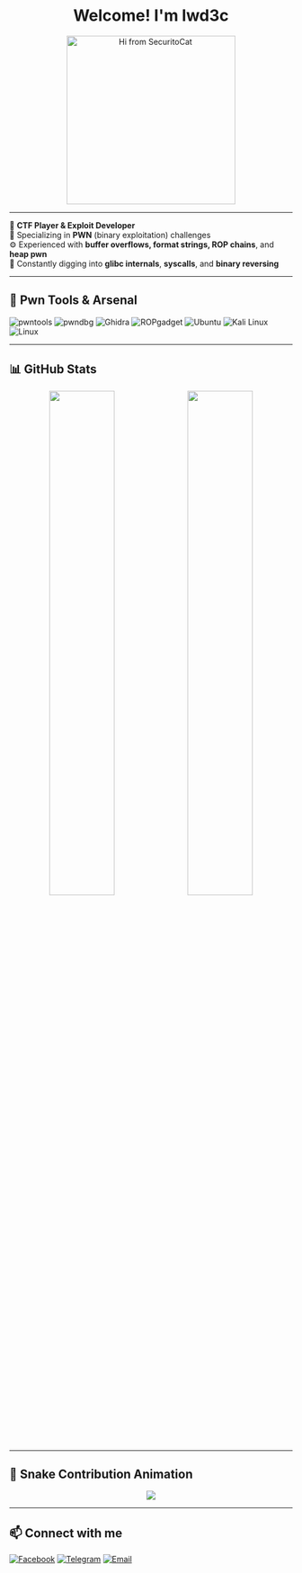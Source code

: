 <h1 align="center">Welcome! I'm lwd3c</h1>
<p align="center">
  <img src="https://octodex.github.com/images/securitocat.png" width="300" alt="Hi from SecuritoCat">
</p>

---

🧠 **CTF Player & Exploit Developer**  
🎯 Specializing in **PWN** (binary exploitation) challenges  
⚙️ Experienced with **buffer overflows, format strings, ROP chains**, and **heap pwn**  
🧪 Constantly digging into **glibc internals**, **syscalls**, and **binary reversing**

---

## 🚩 Pwn Tools & Arsenal

![pwntools](https://img.shields.io/badge/pwntools-FCC624?style=for-the-badge&logo=python&logoColor=black)
![pwndbg](https://img.shields.io/badge/pwndbg-CC342D?style=for-the-badge&logo=gnu&logoColor=white)
![Ghidra](https://img.shields.io/badge/Ghidra-A5260A?style=for-the-badge&logo=ghidra&logoColor=white)
![ROPgadget](https://img.shields.io/badge/ROPgadget-D71920?style=for-the-badge&logo=gnome-terminal&logoColor=white)
![Ubuntu](https://img.shields.io/badge/Ubuntu-E95420?style=for-the-badge&logo=ubuntu&logoColor=white)
![Kali Linux](https://img.shields.io/badge/Kali-557C94?style=for-the-badge&logo=kali-linux&logoColor=white)
![Linux](https://img.shields.io/badge/Linux-FCC624?style=for-the-badge&logo=linux&logoColor=black)

---

## 📊 GitHub Stats

<p align="center">
  <img src="https://github-readme-stats.vercel.app/api?username=lwd3c&show_icons=true&theme=tokyonight" width="48%" />
  <img src="https://github-readme-stats.vercel.app/api/top-langs/?username=lwd3c&layout=compact&theme=tokyonight" width="48%" />
</p>

---

## 🐍 Snake Contribution Animation

<p align="center">
  <img src="https://github.com/lwd3c/snk/blob/output/github-contribution-grid-snake-dark.svg" />
</p>

---

## 📫 Connect with me

[![Facebook](https://img.shields.io/badge/Facebook-1877F2?style=for-the-badge&logo=facebook&logoColor=white)](https://www.facebook.com/lwd3c)
[![Telegram](https://img.shields.io/badge/Telegram-26A5E4?style=for-the-badge&logo=telegram&logoColor=white)](https://t.me/lwd3c)
[![Email](https://img.shields.io/badge/Gmail-D14836?style=for-the-badge&logo=gmail&logoColor=white)](mailto:leduc290604@gmail.com)
